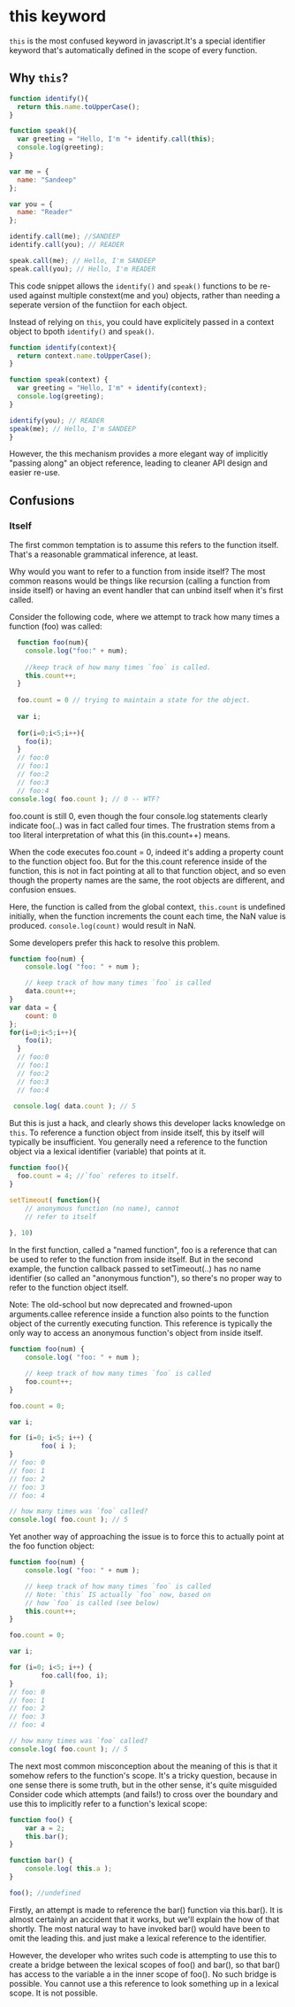 # this keyword
`this` is the most confused keyword in javascript.It's a special identifier keyword that's automatically defined in the scope of every function.

## Why `this`?

```js
function identify(){
  return this.name.toUpperCase();
}

function speak(){
  var greeting = "Hello, I'm "+ identify.call(this);
  console.log(greeting);
}

var me = {
  name: "Sandeep"
};

var you = {
  name: "Reader"
};

identify.call(me); //SANDEEP
identify.call(you); // READER

speak.call(me); // Hello, I'm SANDEEP
speak.call(you); // Hello, I'm READER

```
This code snippet allows the `identify()` and `speak()` functions to be re-used against multiple constext(me and you) objects, rather than needing a seperate version of the functiion for each object.

Instead of relying on `this`, you could have explicitely passed in a context object to bpoth `identify()` and `speak()`.

```js
function identify(context){
  return context.name.toUpperCase();
}

function speak(context) {
  var greeting = "Hello, I'm" + identify(context);
  console.log(greeting);
}

identify(you); // READER
speak(me); // Hello, I'm SANDEEP
}
```
However, the this mechanism provides a more elegant way of implicitly "passing along" an object reference, leading to cleaner API design and easier re-use.

## Confusions

### Itself
The first common temptation is to assume this refers to the function itself. That's a reasonable grammatical inference, at least.

Why would you want to refer to a function from inside itself? The most common reasons would be things like recursion (calling a function from inside itself) or having an event handler that can unbind itself when it's first called.

Consider the following code, where we attempt to track how many times a function (foo) was called:

```js
  function foo(num){
    console.log("foo:" + num);
    
    //keep track of how many times `foo` is called.
    this.count++;
  }
  
  foo.count = 0 // trying to maintain a state for the object.
  
  var i;
  
  for(i=0;i<5;i++){
    foo(i);
  }
  // foo:0
  // foo:1
  // foo:2
  // foo:3
  // foo:4
console.log( foo.count ); // 0 -- WTF?
```
foo.count is still 0, even though the four console.log statements clearly indicate foo(..) was in fact called four times. The frustration stems from a too literal interpretation of what this (in this.count++) means.


When the code executes foo.count = 0, indeed it's adding a property count to the function object foo. But for the this.count reference inside of the function, this is not in fact pointing at all to that function object, and so even though the property names are the same, the root objects are different, and confusion ensues.

Here, the function is called from the global context, `this.count` is undefined initially, when the function increments the count each time, the NaN value is produced.
`console.log(count)` would result in NaN.

Some developers prefer this hack to resolve this problem.
```js
function foo(num) {
	console.log( "foo: " + num );

	// keep track of how many times `foo` is called
	data.count++;
}
var data = {
	count: 0
};
for(i=0;i<5;i++){
    foo(i);
  }
  // foo:0
  // foo:1
  // foo:2
  // foo:3
  // foo:4
  
 console.log( data.count ); // 5
```
But this is just a hack, and clearly shows this developer lacks knowledge on `this`.
To reference a function object from inside itself, this by itself will typically be insufficient. You generally need a reference to the function object via a lexical identifier (variable) that points at it.
```js
function foo(){
  foo.count = 4; //`foo` referes to itself.
}

setTimeout( function(){
    // anonymous function (no name), cannot
  	// refer to itself
    
}, 10)
```
In the first function, called a "named function", foo is a reference that can be used to refer to the function from inside itself.
But in the second example, the function callback passed to setTimeout(..) has no name identifier (so called an "anonymous function"), so there's no proper way to refer to the function object itself.

Note:  The old-school but now deprecated and frowned-upon arguments.callee reference inside a function also points to the function object of the currently executing function. This reference is typically the only way to access an anonymous function's object from inside itself.

```js
function foo(num) {
	console.log( "foo: " + num );

	// keep track of how many times `foo` is called
	foo.count++;
}

foo.count = 0;

var i;

for (i=0; i<5; i++) {
		foo( i );
}
// foo: 0
// foo: 1
// foo: 2
// foo: 3
// foo: 4

// how many times was `foo` called?
console.log( foo.count ); // 5
```

Yet another way of approaching the issue is to force this to actually point at the foo function object:
```js
function foo(num) {
	console.log( "foo: " + num );

	// keep track of how many times `foo` is called
	// Note: `this` IS actually `foo` now, based on
	// how `foo` is called (see below)
	this.count++;
}

foo.count = 0;

var i;

for (i=0; i<5; i++) {
		foo.call(foo, i);
}
// foo: 0
// foo: 1
// foo: 2
// foo: 3
// foo: 4

// how many times was `foo` called?
console.log( foo.count ); // 5

```

The next most common misconception about the meaning of this is that it somehow refers to the function's scope. It's a tricky question, because in one sense there is some truth, but in the other sense, it's quite misguided
Consider code which attempts (and fails!) to cross over the boundary and use this to implicitly refer to a function's lexical scope:
```js
function foo() {
	var a = 2;
	this.bar();
}

function bar() {
	console.log( this.a );
}

foo(); //undefined
```
Firstly, an attempt is made to reference the bar() function via this.bar(). It is almost certainly an accident that it works, but we'll explain the how of that shortly. The most natural way to have invoked bar() would have been to omit the leading this. and just make a lexical reference to the identifier.

However, the developer who writes such code is attempting to use this to create a bridge between the lexical scopes of foo() and bar(), so that bar() has access to the variable a in the inner scope of foo(). No such bridge is possible. You cannot use a this reference to look something up in a lexical scope. It is not possible.
